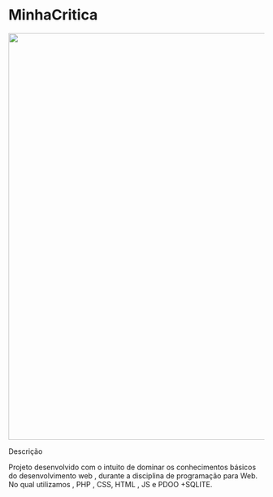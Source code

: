 # MinhaCritica

<p align="center">
    <img width="800" src="/src/assets/PresentationGif">
 </p

# Descrição

Projeto desenvolvido com o intuito de dominar os conhecimentos básicos do desenvolvimento web , durante a disciplina
de programação para Web. No qual utilizamos , PHP , CSS, HTML , JS e PDOO +SQLITE.

